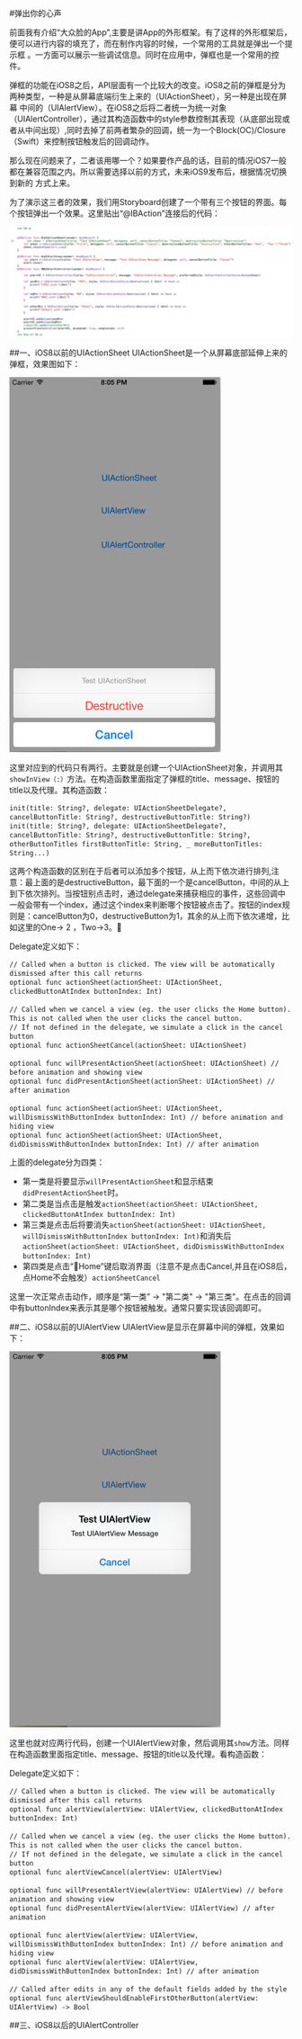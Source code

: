 #弹出你的心声

前面我有介绍“大众脸的App”,主要是讲App的外形框架。有了这样的外形框架后，便可以进行内容的填充了，而在制作内容的时候，一个常用的工具就是弹出一个提示框
。一方面可以展示一些调试信息。同时在应用中，弹框也是一个常用的控件。

弹框的功能在iOS8之后，API层面有一个比较大的改变。iOS8之前的弹框是分为两种类型，一种是从屏幕底端衍生上来的（UIActionSheet），另一种是出现在屏幕
中间的（UIAlertView）。在iOS8之后将二者统一为统一对象（UIAlertController），通过其构造函数中的style参数控制其表现（从底部出现或者从中间出现）,同时去掉了前两者繁杂的回调，统一为一个Block(OC)/Closure（Swift）来控制按钮触发后的回调动作。

那么现在问题来了，二者该用哪一个？如果要作产品的话，目前的情况iOS7一般都在兼容范围之内。所以需要选择以前的方式，未来iOS9发布后，根据情况切换到新的
方式上来。

为了演示这三者的效果，我们用Storyboard创建了一个带有三个按钮的界面。每个按钮弹出一个效果。这里贴出“@IBAction”连接后的代码：

![code](./code.png)

##一、iOS8以前的UIActionSheet
UIActionSheet是一个从屏幕底部延伸上来的弹框，效果图如下：

![action_sheet](./action_sheet.png)

这里对应到的代码只有两行。主要就是创建一个UIActionSheet对象，并调用其`showInView（:）`方法。在构造函数里面指定了弹框的title、message、按钮的title以及代理。其构造函数：

    init(title: String?, delegate: UIActionSheetDelegate?, cancelButtonTitle: String?, destructiveButtonTitle: String?)
    init(title: String?, delegate: UIActionSheetDelegate?, cancelButtonTitle: String?, destructiveButtonTitle: String?, otherButtonTitles firstButtonTitle: String, _ moreButtonTitles: String...)
    
这两个构造函数的区别在于后者可以添加多个按钮，从上而下依次进行排列,注意：最上面的是destructiveButton，最下面的一个是cancelButton，中间的从上到下依次排列。当按钮别点击时，通过delegate来捕获相应的事件，这些回调中一般会带有一个index，通过这个index来判断哪个按钮被点击了。按钮的index规则是：cancelButton为0，destructiveButton为1，其余的从上而下依次递增，比如这里的One-> 2 ，Two->3。

Delegate定义如下：

	// Called when a button is clicked. The view will be automatically dismissed after this call returns
    optional func actionSheet(actionSheet: UIActionSheet, clickedButtonAtIndex buttonIndex: Int)
    
    // Called when we cancel a view (eg. the user clicks the Home button). This is not called when the user clicks the cancel button.
    // If not defined in the delegate, we simulate a click in the cancel button
    optional func actionSheetCancel(actionSheet: UIActionSheet)
    
    optional func willPresentActionSheet(actionSheet: UIActionSheet) // before animation and showing view
    optional func didPresentActionSheet(actionSheet: UIActionSheet) // after animation
    
    optional func actionSheet(actionSheet: UIActionSheet, willDismissWithButtonIndex buttonIndex: Int) // before animation and hiding view
    optional func actionSheet(actionSheet: UIActionSheet, didDismissWithButtonIndex buttonIndex: Int) // after animation

上面的delegate分为四类：
* 第一类是将要显示`willPresentActionSheet`和显示结束`didPresentActionSheet`时。
* 第二类是当点击是触发`actionSheet(actionSheet: UIActionSheet, clickedButtonAtIndex buttonIndex: Int)`
* 第三类是点击后将要消失`actionSheet(actionSheet: UIActionSheet, willDismissWithButtonIndex buttonIndex: Int)`和消失后`actionSheet(actionSheet: UIActionSheet, didDismissWithButtonIndex buttonIndex: Int)`
* 第四类是点击“Home”键后取消界面（注意不是点击Cancel,并且在iOS8后，点Home不会触发）`actionSheetCancel`

这里一次正常点击动作，顺序是“第一类” -> "第二类" -> "第三类"。在点击的回调中有buttonIndex来表示其是哪个按钮被触发。通常只要实现该回调即可。


##二、iOS8以前的UIAlertView
UIAlertView是显示在屏幕中间的弹框，效果如下：

![alert_view](./alert_view.png)

这里也就对应两行代码，创建一个UIAlertView对象，然后调用其`show`方法。同样在构造函数里面指定title、message、按钮的title以及代理。看构造函数：

	
	
Delegate定义如下：

    // Called when a button is clicked. The view will be automatically dismissed after this call returns
    optional func alertView(alertView: UIAlertView, clickedButtonAtIndex buttonIndex: Int)
    
    // Called when we cancel a view (eg. the user clicks the Home button). This is not called when the user clicks the cancel button.
    // If not defined in the delegate, we simulate a click in the cancel button
    optional func alertViewCancel(alertView: UIAlertView)
    
    optional func willPresentAlertView(alertView: UIAlertView) // before animation and showing view
    optional func didPresentAlertView(alertView: UIAlertView) // after animation
    
    optional func alertView(alertView: UIAlertView, willDismissWithButtonIndex buttonIndex: Int) // before animation and hiding view
    optional func alertView(alertView: UIAlertView, didDismissWithButtonIndex buttonIndex: Int) // after animation
    
    // Called after edits in any of the default fields added by the style
    optional func alertViewShouldEnableFirstOtherButton(alertView: UIAlertView) -> Bool


##三、iOS8以后的UIAlertController